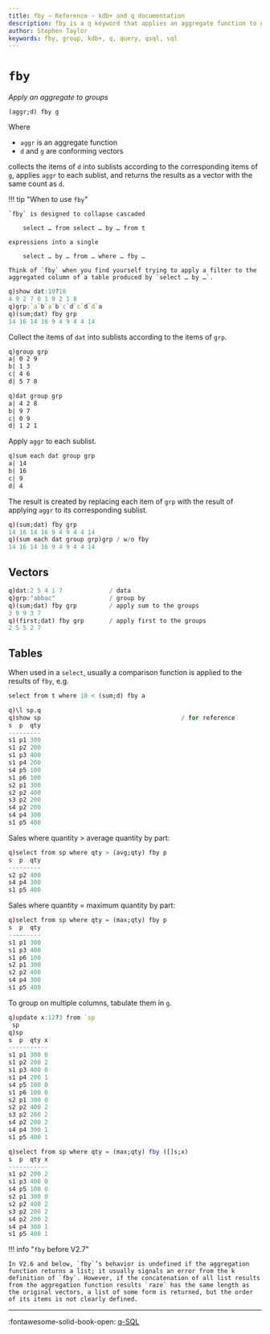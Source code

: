 ```yaml
---
title: fby – Reference – kdb+ and q documentation
description: fby is a q keyword that applies an aggregate function to groups.
author: Stephen Taylor
keywords: fby, group, kdb+, q, query, qsql, sql
---
```

# `fby`





_Apply an aggregate to groups_

```syntax
(aggr;d) fby g
```

Where 

-   `aggr` is an aggregate function
-   `d` and `g` are conforming vectors

collects the items of `d` into sublists according to the corresponding items of `g`, applies `aggr` to each sublist, and returns the results as a vector with the same count as `d`.

!!! tip "When to use `fby`"

    `fby` is designed to collapse cascaded 

        select … from select … by … from t

    expressions into a single 

        select … by … from … where … fby …

    Think of `fby` when you find yourself trying to apply a filter to the aggregated column of a table produced by `select … by …`.

```q
q)show dat:10?10
4 9 2 7 0 1 9 2 1 8
q)grp:`a`b`a`b`c`d`c`d`d`a
q)(sum;dat) fby grp
14 16 14 16 9 4 9 4 4 14
```

Collect the items of `dat` into sublists according to the items of `grp`.

```txt
q)group grp
a| 0 2 9
b| 1 3
c| 4 6
d| 5 7 8

q)dat group grp
a| 4 2 8
b| 9 7
c| 0 9
d| 1 2 1
```

Apply `aggr` to each sublist.

```txt
q)sum each dat group grp
a| 14
b| 16
c| 9
d| 4
```

The result is created by replacing each item of `grp` with the result of applying `aggr` to its corresponding sublist. 

```q
q)(sum;dat) fby grp
14 16 14 16 9 4 9 4 4 14
q)(sum each dat group grp)grp / w/o fby
14 16 14 16 9 4 9 4 4 14
```


## Vectors

```q
q)dat:2 5 4 1 7             / data
q)grp:"abbac"               / group by
q)(sum;dat) fby grp         / apply sum to the groups
3 9 9 3 7
q)(first;dat) fby grp       / apply first to the groups
2 5 5 2 7
```


## Tables

When used in a `select`, usually a comparison function is applied to the results of `fby`, e.g.

```q
select from t where 10 < (sum;d) fby a
```

```q
q)\l sp.q
q)show sp                                       / for reference
s  p  qty
---------
s1 p1 300
s1 p2 200
s1 p3 400
s1 p4 200
s4 p5 100
s1 p6 100
s2 p1 300
s2 p2 400
s3 p2 200
s4 p2 200
s4 p4 300
s1 p5 400
```

Sales where quantity &gt; average quantity by part:

```q
q)select from sp where qty > (avg;qty) fby p
s  p  qty
---------
s2 p2 400
s4 p4 300
s1 p5 400
```

Sales where quantity = maximum quantity by part:

```q
q)select from sp where qty = (max;qty) fby p
s  p  qty
---------
s1 p1 300
s1 p3 400
s1 p6 100
s2 p1 300
s2 p2 400
s4 p4 300
s1 p5 400
```

To group on multiple columns, tabulate them in `g`.

```q
q)update x:12?3 from `sp
`sp
q)sp
s  p  qty x
-----------
s1 p1 300 0
s1 p2 200 2
s1 p3 400 0
s1 p4 200 1
s4 p5 100 0
s1 p6 100 0
s2 p1 300 0
s2 p2 400 2
s3 p2 200 2
s4 p2 200 2
s4 p4 300 1
s1 p5 400 1

q)select from sp where qty = (max;qty) fby ([]s;x)
s  p  qty x
-----------
s1 p2 200 2
s1 p3 400 0
s4 p5 100 0
s2 p1 300 0
s2 p2 400 2
s3 p2 200 2
s4 p2 200 2
s4 p4 300 1
s1 p5 400 1
```

!!! info "`fby` before V2.7"

    In V2.6 and below, `fby`’s behavior is undefined if the aggregation function returns a list; it usually signals an error from the k definition of `fby`. However, if the concatenation of all list results from the aggregation function results `raze` has the same length as the original vectors, a list of some form is returned, but the order of its items is not clearly defined.

---
:fontawesome-solid-book-open:
[q-SQL](../basics/qsql.md)
